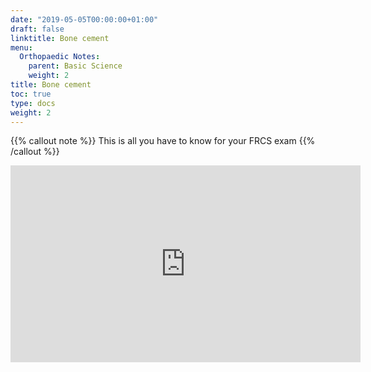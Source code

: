 ```yaml
---
date: "2019-05-05T00:00:00+01:00"
draft: false
linktitle: Bone cement
menu:
  Orthopaedic Notes:
    parent: Basic Science
    weight: 2
title: Bone cement
toc: true
type: docs
weight: 2
---
```


{{% callout note %}}
This is all you have to know for your FRCS exam
{{% /callout %}}

<iframe width="560" height="315" src="https://www.youtube.com/embed/YSsL724UNGM" frameborder="0" allow="accelerometer; autoplay; clipboard-write; encrypted-media; gyroscope; picture-in-picture" allowfullscreen></iframe>